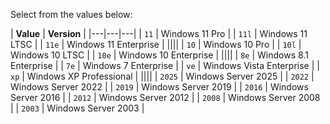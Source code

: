 Select from the values below:
  
  | **Value** | **Version**           |
  |---|---|---|
  | `11`   | Windows 11 Pro           |
  | `11l`  | Windows 11 LTSC          |
  | `11e`  | Windows 11 Enterprise    |
  ||||
  | `10`   | Windows 10 Pro           |
  | `10l`  | Windows 10 LTSC          |
  | `10e`  | Windows 10 Enterprise    |
  ||||
  | `8e`   | Windows 8.1 Enterprise   |
  | `7e`   | Windows 7 Enterprise     |
  | `ve`   | Windows Vista Enterprise |
  | `xp`   | Windows XP Professional  |
  ||||
  | `2025` | Windows Server 2025      |
  | `2022` | Windows Server 2022      |
  | `2019` | Windows Server 2019      |
  | `2016` | Windows Server 2016      |
  | `2012` | Windows Server 2012      |
  | `2008` | Windows Server 2008      |
  | `2003` | Windows Server 2003      |
